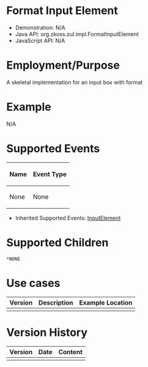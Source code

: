 

# Format Input Element

- Demonstration: N/A
- Java API: <javadoc>org.zkoss.zul.impl.FormatInputElement</javadoc>
- JavaScript API: N/A

# Employment/Purpose

A skeletal implementation for an input box with format

# Example

N/A

# Supported Events

<table>
<thead>
<tr class="header">
<th><center>
<p>Name</p>
</center></th>
<th><center>
<p>Event Type</p>
</center></th>
</tr>
</thead>
<tbody>
<tr class="odd">
<td><p>None</p></td>
<td><p>None</p></td>
</tr>
</tbody>
</table>

- Inherited Supported Events: [
  InputElement](ZK_Component_Reference/Base_Components/InputElement#Supported_Events)

# Supported Children

`*NONE`

# Use cases

| Version | Description | Example Location |
|---------|-------------|------------------|
|         |             |                  |

# Version History

| Version | Date | Content |
|---------|------|---------|
|         |      |         |



